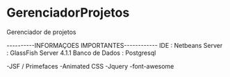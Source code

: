 # GerenciadorProjetos
Gerenciador de projetos

----------INFORMAÇOES IMPORTANTES------------
IDE : Netbeans
Server : GlassFish Server 4.1.1
Banco de Dados : Postgresql

-JSF / Primefaces
-Animated CSS
-Jquery
-font-awesome

